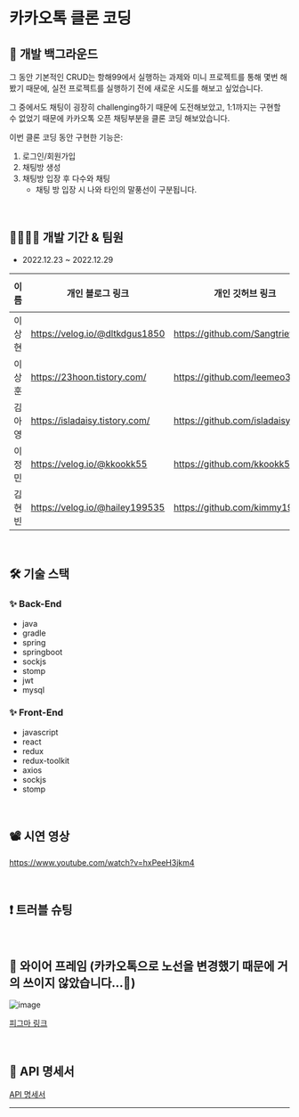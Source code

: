 # 카카오톡 클론 코딩

## 📝 개발 백그라운드

그 동안 기본적인 CRUD는 항해99에서 실행하는 과제와 미니 프로젝트를 통해 몇번 해봤기 때문에, 실전 프로젝트를 실행하기 전에 새로운 시도를 해보고 싶었습니다.

그 중에서도 채팅이 굉장히 challenging하기 때문에 도전해보았고, 1:1까지는 구현할 수 없었기 때문에 카카오톡 오픈 채팅부분을 클론 코딩 해보았습니다.

이번 클론 코딩 동안 구현한 기능은:

1. 로그인/회원가입
2. 채팅방 생성
3. 채팅방 입장 후 다수와 채팅
    - 채팅 방 입장 시 나와 타인의 말풍선이 구분됩니다.
 

<br />

## 👨‍👩‍👧‍👦 개발 기간 & 팀원

- 2022.12.23 ~ 2022.12.29

| 이름 | 개인 블로그 링크 | 개인 깃허브 링크 | FE / BE |
| --- | --- | --- | --- |
| 이상현 | https://velog.io/@dltkdgus1850 | https://github.com/Sangtriever | BE 📤 |
| 이상훈 | https://23hoon.tistory.com/ | https://github.com/leemeo3 | BE 📤 |
| 김아영 | https://isladaisy.tistory.com/ | https://github.com/isladaisy | BE 📤 |
| 이정민 | https://velog.io/@kkookk55 | https://github.com/kkookk55 | FE 📨 |
| 김현빈 | https://velog.io/@hailey199535 | https://github.com/kimmy199535 | FE 📨 |

<br />



## 🛠 기술 스택

### ✨ Back-End
- java
- gradle
- spring
- springboot
- sockjs
- stomp
- jwt
- mysql


### ✨ Front-End
- javascript
- react
- redux
- redux-toolkit
- axios
- sockjs
- stomp

<br />

## 📽 시연 영상
https://www.youtube.com/watch?v=hxPeeH3jkm4

<br />



## ❗️ 트러블 슈팅

<br />



## 🎨 와이어 프레임 (카카오톡으로 노선을 변경했기 때문에 거의 쓰이지 않았습니다...🫠)
![image](https://user-images.githubusercontent.com/113615839/209914986-c20a7c0a-6b50-4141-acac-74921212798f.png)

[피그마 링크 ](https://www.figma.com/file/MPfQUpfR0u5nVCw5Vf4Mvv/LINE-%ED%81%B4%EB%A1%A0-%EC%BD%94%EB%94%A9?node-id=0%3A1&t=cB9EpV2sFOEmLXnx-0)

<br />



## 📖 API 명세서

[API 명세서](https://www.notion.so/f5ee37fc5b664dad9bd9767653a88496)

---
